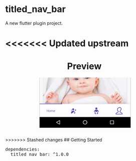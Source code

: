 # titled_nav_bar

A new flutter plugin project.

<<<<<<< Updated upstream
=======

<center>
<h1> Preview </h1>
<img src="etc/t_n_b.gif" width="60%">
</center>
<br>
>>>>>>> Stashed changes
## Getting Started

<pre>
dependencies:
  titled_nav_bar: ^1.0.0
</pre>
